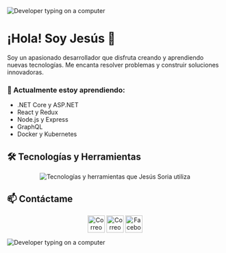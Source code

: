 <img src="https://media.giphy.com/media/du3J3cXyzhj75IOgvA/giphy.gif" alt="Developer typing on a computer">

# ¡Hola! Soy Jesús 👋

Soy un apasionado desarrollador que disfruta creando y aprendiendo nuevas tecnologías. Me encanta resolver problemas y construir soluciones innovadoras.

### 🌱 Actualmente estoy aprendiendo:
- .NET Core y ASP.NET
- React y Redux
- Node.js y Express
- GraphQL
- Docker y Kubernetes

## 🛠 Tecnologías y Herramientas

<div align="center">
  <img src="https://skillicons.dev/icons?i=vscode,html,css,js,java,py,spring,mysql,postgres,mongodb,git,github,node,react,docker,graphql,oracle,sqlserver,databricks,csharp,cpp,arduino&perline=14" alt="Tecnologías y herramientas que Jesús Soria utiliza" />
</div>

## 📫 Contáctame

<p align="center">
  <a href="mailto:tucorreo@gmail.com" target="_blank"><img align="center" src="https://user-images.githubusercontent.com/88904952/23498258-7d1e8c80-4b7e-468c-8213-034ba62156c3.png" alt="Correo Gmail de Yasser" height="40" width="40" /></a>
  <a href="mailto:tucorreo@outlook.com" target="_blank"><img align="center" src="https://user-images.githubusercontent.com/88904952/23498307-8d1e6c80-4b7e-468c-8213-034ba62156c3.png" alt="Correo Outlook de Yasser" height="40" width="40" /></a>
  <a href="https://www.facebook.com/tuusuario" target="_blank"><img align="center" src="https://user-images.githubusercontent.com/88904952/23498358-9d1e4c80-4b7e-468c-8213-034ba62156c3.png" alt="Facebook de Yasser" height="40" width="40" /></a>
</p>

<img src="https://media.giphy.com/media/du3J3cXyzhj75IOgvA/giphy.gif" alt="Developer typing on a computer">
